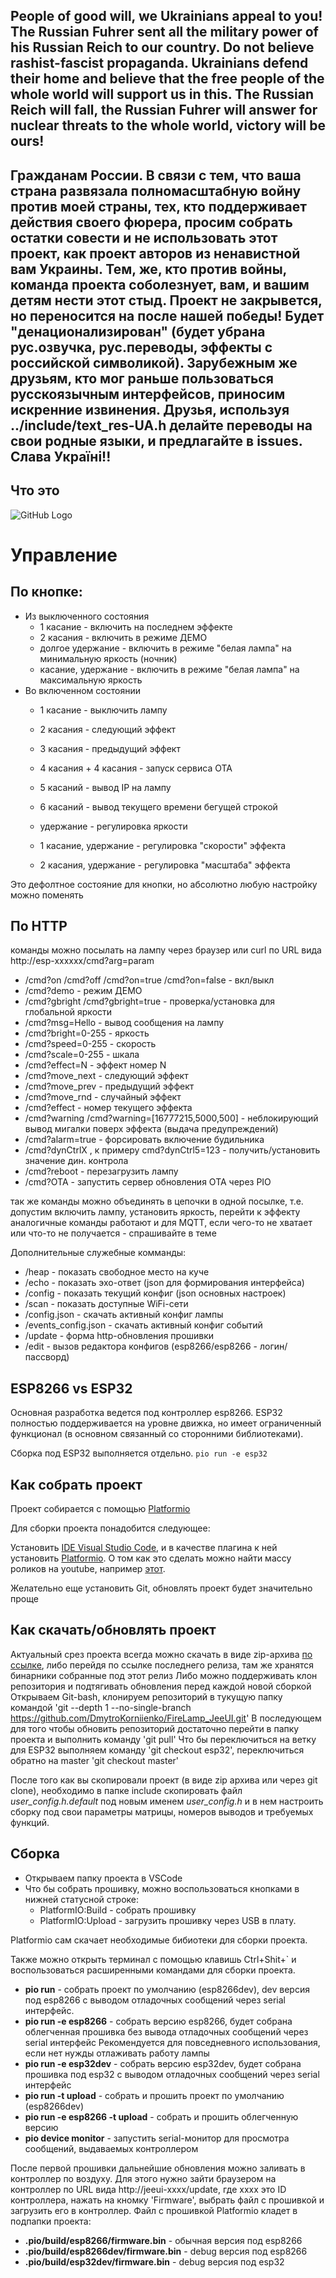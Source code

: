 ## People of good will, we Ukrainians appeal to you! The Russian Fuhrer sent all the military power of his Russian Reich to our country. Do not believe rashist-fascist propaganda. Ukrainians defend their home and believe that the free people of the whole world will support us in this. The Russian Reich will fall, the Russian Fuhrer will answer for nuclear threats to the whole world, victory will be ours!

## Гражданам России. В связи с тем, что ваша страна развязала полномасштабную войну против моей страны, тех, кто поддерживает действия своего фюрера, просим собрать остатки совести и не использовать этот проект, как проект авторов из ненавистной вам Украины. Тем, же, кто против войны, команда проекта соболезнует, вам, и вашим детям нести этот стыд. Проект не закрывется, но переносится на после нашей победы! Будет "денационализирован" (будет убрана рус.озвучка, рус.переводы, эффекты с российской символикой). Зарубежным же друзьям, кто мог раньше пользоваться русскоязычным интерфейсов, приносим искренние извинения. Друзья, используя ../include/text_res-UA.h делайте переводы на свои родные языки, и предлагайте в issues. Слава Україні!!

## Что это

![GitHub Logo](/Схема51.jpg)

# Управление

## По кнопке:
* Из выключенного состояния
   - 1 касание - включить на последнем эффекте
   - 2 касания - включить в режиме ДЕМО
   - долгое удержание - включить в режиме "белая лампа" на минимальную яркость (ночник)
   - касание, удержание - включить в режиме "белая лампа" на максимальную яркость
* Во включенном состоянии
   - 1 касание - выключить лампу
   - 2 касания - следующий эффект
   - 3 касания - предыдущий эффект
   - 4 касания + 4 касания - запуск сервиса ОТА
   - 5 касаний - вывод IP на лампу
   - 6 касаний - вывод текущего времени бегущей строкой
   
   - удержание - регулировка яркости
   - 1 касание, удержание - регулировка "скорости" эффекта
   - 2 касания, удержание - регулировка "масштаба" эффекта
   
Это дефолтное состояние для кнопки, но абсолютно любую настройку можно поменять

## По HTTP
команды можно посылать на лампу через браузер или curl по URL вида http://esp-xxxxxx/cmd?arg=param
   - /cmd?on /cmd?off /cmd?on=true /cmd?on=false - вкл/выкл
   - /cmd?demo - режим ДЕМО
   - /cmd?gbright /cmd?gbright=true - проверка/установка для глобальной яркости
   - /cmd?msg=Hello - вывод сообщения на лампу
   - /cmd?bright=0-255 - яркость
   - /cmd?speed=0-255 - скорость
   - /cmd?scale=0-255 - шкала
   - /cmd?effect=N - эффект номер N
   - /cmd?move_next - следующий эффект
   - /cmd?move_prev - предыдущий эффект
   - /cmd?move_rnd - случайный эффект
   - /cmd?effect - номер текущего эффекта
   - /cmd?warning /cmd?warning=[16777215,5000,500] - неблокирующий вывод мигалки поверх эффекта (выдача предупреждений)
   - /cmd?alarm=true - форсировать включение будильника
   - /cmd?dynCtrlX , к примеру cmd?dynCtrl5=123 - получить/установить значение дин. контрола
   - /cmd?reboot - перезагрузить лампу
   - /cmd?OTA - запустить сервер обновления OTA через PIO

так же команды можно объединять в цепочки в одной посылке, т.е. допустим включить лампу, установить яркость, перейти к эффекту
аналогичные команды работают и для MQTT, если чего-то не хватает или что-то не получается - спрашивайте в теме

Дополнительные служебные комманды:

   - /heap - показать свободное место на куче
   - /echo - показать эхо-ответ (json для формирования интерфейса)
   - /config - показать текущий конфиг (json основных настроек)
   - /scan - показать доступные WiFi-сети
   - /config.json - скачать активный конфиг лампы
   - /events_config.json - скачать активный конфиг событий
   - /update - форма http-обновления прошивки
   - /edit - вызов редактора конфигов (esp8266/esp8266 - логин/пассворд)

## ESP8266 vs ESP32
Основная разработка ведется под контроллер esp8266. ESP32 полностью поддерживается на уровне движка, но имеет ограниченный функционал (в основном связанный со сторонними библиотеками).

Сборка под ESP32 выполняется отдельно.
```pio run -e esp32```

## Как собрать проект

Проект собирается с помощью [Platformio](https://platformio.org/)

Для сборки проекта понадобится следующее:

Установить [IDE Visual Studio Code](https://code.visualstudio.com/), и в качестве плагина к ней установить [Platformio](https://platformio.org/). О том как это сделать можно найти массу роликов на youtube, например [этот](https://www.youtube.com/watch?v=NSljt17mg74).

Желательно еще установить Git, обновлять проект будет значительно проще

## Как скачать/обновлять проект

Актуальный срез проекта всегда можно скачать в виде zip-архива [по ссылке](https://github.com/DmytroKorniienko/FireLamp_JeeUI/archive/master.zip), либо перейдя по ссылке последнего релиза, там же хранятся бинарники собранные под этот релиз
Либо можно поддерживать клон репозитория и подтягивать обновления перед каждой новой сборкой
Открываем Git-bash, клонируем репозиторий в тукущую папку командой 'git --depth 1 --no-single-branch https://github.com/DmytroKorniienko/FireLamp_JeeUI.git'
В последующем для того чтобы обновить репозиторий достаточно перейти в папку проекта и выполнить команду 'git pull'
Что бы переключиться на ветку для ESP32 выполняем команду 'git checkout esp32', переключиться обратно на master 'git checkout master'

После того как вы скопировали проект (в виде zip архива или через git clone), необходимо в папке include
скопировать файл *user_config.h.default* под новым именем *user_config.h* и в нем настроить сборку под свои параметры матрицы, номеров выводов и требуемых функций.

## Сборка

 * Открываем папку проекта в VSCode
 * Что бы собрать прошивку, можно воспользоваться кнопками в нижней статусной строке:
   - PlatformIO:Build - собрать прошивку
   - PlatformIO:Upload - загрузить прошивку через USB в плату.

Platformio сам скачает необходимые бибиотеки для сборки проекта.

Также можно открыть терминал с помощью клавишь Ctrl+Shit+` и воспользоваться расширенными командами для сборки проекта.

 - **pio run** - собрать проект по умолчанию (esp8266dev), dev версия под esp8266 c выводом отладочных сообщений через serial интерфейс.
 - **pio run -e esp8266** - собрать версию esp8266, будет собрана облегченная прошивка без вывода отладочных сообщений через serial интерфейс
			    Рекомендуется для повседневного использования, если нет нужды отлаживать работу лампы
 - **pio run -e esp32dev** - собрать версию esp32dev, будет собрана прошивка под esp32 c выводом отладочных сообщений через serial интерфейс
 - **pio run -t upload** - собрать и прошить проект по умолчанию (esp8266dev)
 - **pio run -e esp8266 -t upload** - собрать и прошить облегченную версию 
 - **pio deviсe monitor** - запустить serial-монитор для просмотра сообщений, выдаваемых контроллером
 
 После первой прошивки дальнейшие обновления можно заливать в контроллер по воздуху. Для этого нужно зайти браузером на контроллер по URL вида http://jeeui-xxxx/update, где xxxx это ID контроллера, нажать на кномку 'Firmware', выбрать файл с прошивкой и загрузить его в контроллер.
 Файл с прошивкой Platformio кладет в подпапки проекта:
  - **.pio/build/esp8266/firmware.bin** - обычная версия под esp8266
  - **.pio/build/esp8266dev/firmware.bin** - debug версия под esp8266
  - **.pio/build/esp32dev/firmware.bin** - debug версия под esp32
